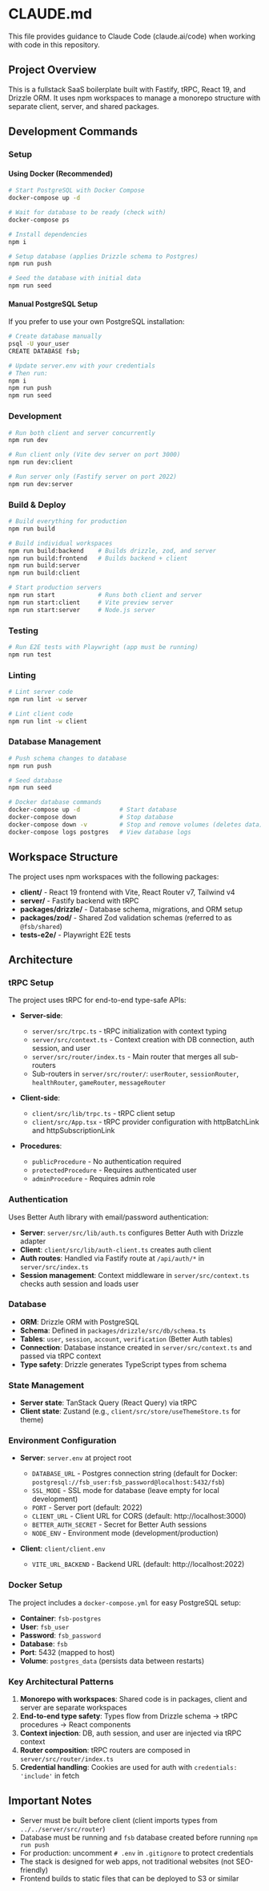 # CLAUDE.md

This file provides guidance to Claude Code (claude.ai/code) when working with code in this repository.

## Project Overview

This is a fullstack SaaS boilerplate built with Fastify, tRPC, React 19, and Drizzle ORM. It uses npm workspaces to manage a monorepo structure with separate client, server, and shared packages.

## Development Commands

### Setup

#### Using Docker (Recommended)
```bash
# Start PostgreSQL with Docker Compose
docker-compose up -d

# Wait for database to be ready (check with)
docker-compose ps

# Install dependencies
npm i

# Setup database (applies Drizzle schema to Postgres)
npm run push

# Seed the database with initial data
npm run seed
```

#### Manual PostgreSQL Setup
If you prefer to use your own PostgreSQL installation:
```bash
# Create database manually
psql -U your_user
CREATE DATABASE fsb;

# Update server.env with your credentials
# Then run:
npm i
npm run push
npm run seed
```

### Development
```bash
# Run both client and server concurrently
npm run dev

# Run client only (Vite dev server on port 3000)
npm run dev:client

# Run server only (Fastify server on port 2022)
npm run dev:server
```

### Build & Deploy
```bash
# Build everything for production
npm run build

# Build individual workspaces
npm run build:backend    # Builds drizzle, zod, and server
npm run build:frontend   # Builds backend + client
npm run build:server
npm run build:client

# Start production servers
npm run start            # Runs both client and server
npm run start:client     # Vite preview server
npm run start:server     # Node.js server
```

### Testing
```bash
# Run E2E tests with Playwright (app must be running)
npm run test
```

### Linting
```bash
# Lint server code
npm run lint -w server

# Lint client code
npm run lint -w client
```

### Database Management
```bash
# Push schema changes to database
npm run push

# Seed database
npm run seed

# Docker database commands
docker-compose up -d           # Start database
docker-compose down            # Stop database
docker-compose down -v         # Stop and remove volumes (deletes data)
docker-compose logs postgres   # View database logs
```

## Workspace Structure

The project uses npm workspaces with the following packages:

- **client/** - React 19 frontend with Vite, React Router v7, Tailwind v4
- **server/** - Fastify backend with tRPC
- **packages/drizzle/** - Database schema, migrations, and ORM setup
- **packages/zod/** - Shared Zod validation schemas (referred to as `@fsb/shared`)
- **tests-e2e/** - Playwright E2E tests

## Architecture

### tRPC Setup

The project uses tRPC for end-to-end type-safe APIs:

- **Server-side**:
  - `server/src/trpc.ts` - tRPC initialization with context typing
  - `server/src/context.ts` - Context creation with DB connection, auth session, and user
  - `server/src/router/index.ts` - Main router that merges all sub-routers
  - Sub-routers in `server/src/router/`: `userRouter`, `sessionRouter`, `healthRouter`, `gameRouter`, `messageRouter`

- **Client-side**:
  - `client/src/lib/trpc.ts` - tRPC client setup
  - `client/src/App.tsx` - tRPC provider configuration with httpBatchLink and httpSubscriptionLink

- **Procedures**:
  - `publicProcedure` - No authentication required
  - `protectedProcedure` - Requires authenticated user
  - `adminProcedure` - Requires admin role

### Authentication

Uses Better Auth library with email/password authentication:

- **Server**: `server/src/lib/auth.ts` configures Better Auth with Drizzle adapter
- **Client**: `client/src/lib/auth-client.ts` creates auth client
- **Auth routes**: Handled via Fastify route at `/api/auth/*` in `server/src/index.ts`
- **Session management**: Context middleware in `server/src/context.ts` checks auth session and loads user

### Database

- **ORM**: Drizzle ORM with PostgreSQL
- **Schema**: Defined in `packages/drizzle/src/db/schema.ts`
- **Tables**: `user`, `session`, `account`, `verification` (Better Auth tables)
- **Connection**: Database instance created in `server/src/context.ts` and passed via tRPC context
- **Type safety**: Drizzle generates TypeScript types from schema

### State Management

- **Server state**: TanStack Query (React Query) via tRPC
- **Client state**: Zustand (e.g., `client/src/store/useThemeStore.ts` for theme)

### Environment Configuration

- **Server**: `server.env` at project root
  - `DATABASE_URL` - Postgres connection string (default for Docker: `postgresql://fsb_user:fsb_password@localhost:5432/fsb`)
  - `SSL_MODE` - SSL mode for database (leave empty for local development)
  - `PORT` - Server port (default: 2022)
  - `CLIENT_URL` - Client URL for CORS (default: http://localhost:3000)
  - `BETTER_AUTH_SECRET` - Secret for Better Auth sessions
  - `NODE_ENV` - Environment mode (development/production)

- **Client**: `client/client.env`
  - `VITE_URL_BACKEND` - Backend URL (default: http://localhost:2022)

### Docker Setup

The project includes a `docker-compose.yml` for easy PostgreSQL setup:
- **Container**: `fsb-postgres`
- **User**: `fsb_user`
- **Password**: `fsb_password`
- **Database**: `fsb`
- **Port**: 5432 (mapped to host)
- **Volume**: `postgres_data` (persists data between restarts)

### Key Architectural Patterns

1. **Monorepo with workspaces**: Shared code is in packages, client and server are separate workspaces
2. **End-to-end type safety**: Types flow from Drizzle schema → tRPC procedures → React components
3. **Context injection**: DB, auth session, and user are injected via tRPC context
4. **Router composition**: tRPC routers are composed in `server/src/router/index.ts`
5. **Credential handling**: Cookies are used for auth with `credentials: 'include'` in fetch

## Important Notes

- Server must be built before client (client imports types from `../../server/src/router`)
- Database must be running and `fsb` database created before running `npm run push`
- For production: uncomment `# .env` in `.gitignore` to protect credentials
- The stack is designed for web apps, not traditional websites (not SEO-friendly)
- Frontend builds to static files that can be deployed to S3 or similar
